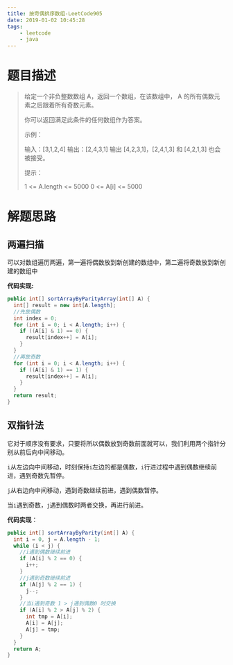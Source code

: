 ```yaml
---
title: 按奇偶排序数组-LeetCode905
date: 2019-01-02 10:45:28
tags: 
	- leetcode
	- java
---
```


# 题目描述

> 给定一个非负整数数组 A，返回一个数组，在该数组中， A 的所有偶数元素之后跟着所有奇数元素。
>
> 你可以返回满足此条件的任何数组作为答案。
>
> 示例：
>
> 输入：[3,1,2,4]
> 输出：[2,4,3,1]
> 输出 [4,2,3,1]，[2,4,1,3] 和 [4,2,1,3] 也会被接受。
>
>
> 提示：
>
> 1 <= A.length <= 5000
> 0 <= A[i] <= 5000

<!--more-->

# 解题思路

## 两遍扫描

可以对数组遍历两遍，第一遍将偶数放到新创建的数组中，第二遍将奇数放到新创建的数组中

**代码实现:**

```java
public int[] sortArrayByParityArray(int[] A) {
  int[] result = new int[A.length];
  //先放偶数
  int index = 0;
  for (int i = 0; i < A.length; i++) {
    if ((A[i] & 1) == 0) {
      result[index++] = A[i];
    }
  }
  //再放奇数
  for (int i = 0; i < A.length; i++) {
    if ((A[i] & 1) == 1) {
      result[index++] = A[i];
    }
  }
  return result;
}
```

## 双指针法

它对于顺序没有要求，只要将所以偶数放到奇数前面就可以，我们利用两个指针分别从前后向中间移动。

`i`从左边向中间移动，时刻保持`i`左边的都是偶数，`i`行进过程中遇到偶数继续前进，遇到奇数先暂停。

`j`从右边向中间移动，遇到奇数继续前进，遇到偶数暂停。

当`i`遇到奇数，`j`遇到偶数时两者交换，再进行前进。

**代码实现**：

```java
public int[] sortArrayByParity(int[] A) {
  int i = 0, j = A.length - 1;
  while (i < j) {
    //i遇到偶数继续前进
    if (A[i] % 2 == 0) {
      i++;
    }
    //j遇到奇数继续前进
    if (A[j] % 2 == 1) {
      j--;
    }
    //当i遇到奇数 1 > j遇到偶数0 时交换
    if (A[i] % 2 > A[j] % 2) {
      int tmp = A[i];
      A[i] = A[j];
      A[j] = tmp;
    }
  }
  return A;
}
```

